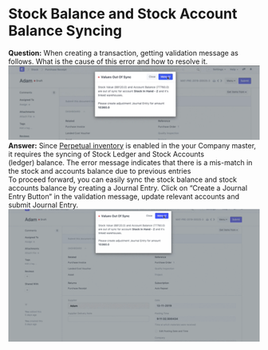 
# Stock Balance and Stock Account Balance Syncing



**Question:** When creating a transaction, getting validation message as follows. What is the cause of this error and how to resolve it.  
![](/files/kh7A7Gv.png)  
**Answer:** Since [Perpetual inventory](https://erpnext.com/docs/user/manual/en/stock/perpetual-inventory) is enabled in the your Company master, it requires the syncing of Stock Ledger and Stock Accounts (ledger) balance. The error message indicates that there is a mis-match in the stock and accounts balance due to previous entries  
To proceed forward, you can easily sync the stock balance and stock accounts balance by creating a Journal Entry. Click on “Create a Journal Entry Button“ in the validation message, update relevant accounts and submit Journal Entry.  
![](/files/dd0SQji.gif)


